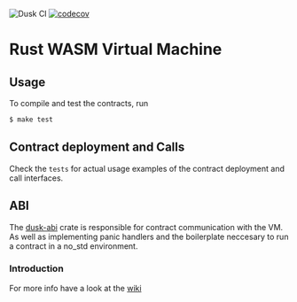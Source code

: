![Dusk CI](https://github.com/dusk-network/rusk-vm/actions/workflows/dusk_ci.yml/badge.svg)
[![codecov](https://codecov.io/gh/dusk-network/rusk-vm/branch/master/graph/badge.svg?token=FdcdAfyk0C)](https://codecov.io/gh/dusk-network/rusk-vm)

# Rust WASM Virtual Machine

## Usage

To compile and test the contracts, run

```bash
$ make test
```

## Contract deployment and Calls
Check the `tests` for actual usage examples of the contract deployment and call interfaces.

## ABI

The [dusk-abi](https://github.com/dusk-network/dusk-abi) crate is responsible for contract communication with the VM. As well as implementing panic handlers and the boilerplate neccesary to run a contract in a no_std environment.

### Introduction

For more info have a look at the [wiki](https://github.com/dusk-network/rusk-vm/wiki/Introducing)
